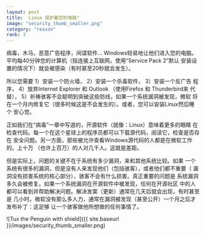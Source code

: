 ```yaml
---
layout: post
title:  Linux 保护着您的电脑"
image: "security_thumb_smaller.png"
category: "reason"
rank: 3
---
```

病毒，木马，恶意广告程序，间谍软件... Windows轻易地让他们进入您的电脑。 平均每40分钟您的计算机（指连接上互联网，使用“Service Pack 2”默认 安装设置的情况下）就会被感染（有时甚至20秒就会发生）。

所以您需要 1）安装一个防火墙， 2）安装一个杀毒软件， 3）安装一个反广告 程序， 4）放弃Internet Explorer 和 Outlook （使用Firefox 和 Thunderbird来 代替）， 5）祈祷骇客不会聪明到突破这些防线，如果一个系统漏洞被发现，微软 将在一个月内修复它（很多时候这是不会发生的）。或者，您可以安装Linux然后睡个 安心觉。

正如我们在“病毒”一章中写道的，开源软件（就像：Linux）意味着更多的眼睛 在检查代码。每一个在这个星球上的程序员都可以下载源代码，阅读它，检查是否存在 安全问题。另一方面，那些被允许查看Windows源代码的人都是在微软工作的。上十万 （也许上百万）的人对几千人。这就是差距。

但是实际上，问题的关键不在于系统有多少漏洞，来和其他系统比较。如果 一个系统有很多的漏洞，但是没有人来发现他们（包括骇客），或者他们都不重要（ 漏洞没有损害系统的核心部分），骇客不会有什么损害。真正重要的问题是 系统漏洞多久会被修复。如果一个系统漏洞在开源软件中被发现，任何在开源社区 中的人都可以看到并帮助解决问题。解决发案（更新）通常在几天后就会出现，有时甚至是 几小时。微软没有那么多人力，通常在漏洞被发现（甚至公开）一个月之后才发布补丁：这足够 让一个骇客做他所想做的任何事情了。

![Tux the Penguin with shield]({{ site.baseurl }}/images/security_thumb_smaller.png)
